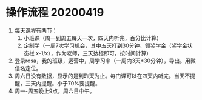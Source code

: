 # 操作流程 20200419

1. 每天课程有两节：
   1. 小班课（周一到周五每天一次，四天内听完，百分比计算）
   2. 定制学（一周7次学习机会，其中五天打到30分钟，领奖学金（奖学金状态栏 x-1/x），作为老师，三天达标即可，按时间计算）
2. 登录rosa，我的班级，运营中，周学习率（一周内3天*30分钟），导出。用微信名定位。
3. 周六日没有数据，显示的是到昨天为止。每门课可以在四天内听完。当天不提醒，三天内提醒。小于70%要提醒。
4. 周一-周五晚上9点，周六日中午。